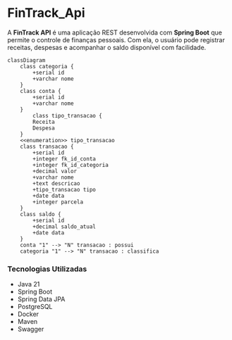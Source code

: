 # FinTrack_Api

A **FinTrack API** é uma aplicação REST desenvolvida com **Spring Boot** que permite o controle de finanças pessoais. Com ela, o usuário pode registrar receitas, despesas e acompanhar o saldo disponível com facilidade.


```mermaid
classDiagram
    class categoria {
        +serial id
        +varchar nome
    }
    class conta {
        +serial id
        +varchar nome
    }
        class tipo_transacao {
        Receita
        Despesa
    }
    <<enumeration>> tipo_transacao
    class transacao {
        +serial id
        +integer fk_id_conta
        +integer fk_id_categoria
        +decimal valor
        +varchar nome
        +text descricao
        +tipo_transacao tipo
        +date data
        +integer parcela
    }
    class saldo {
        +serial id
        +decimal saldo_atual
        +date data
    }
    conta "1" --> "N" transacao : possui
    categoria "1" --> "N" transacao : classifica
```

### Tecnologias Utilizadas
* Java 21
* Spring Boot
* Spring Data JPA
* PostgreSQL
* Docker
* Maven
* Swagger